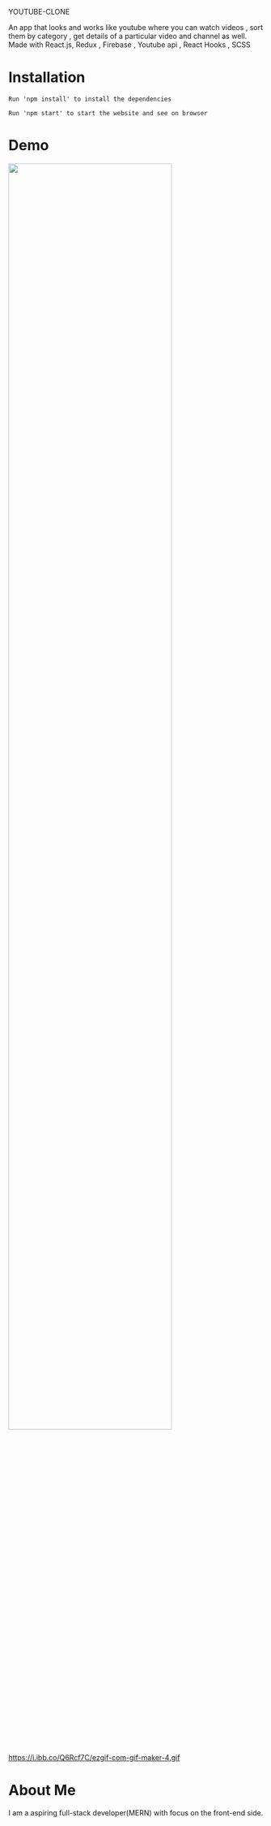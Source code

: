 YOUTUBE-CLONE

An app that looks and works like youtube where you can watch videos , sort them by category , get details of a particular video and channel as well. Made with React.js,
Redux , Firebase , Youtube api , React Hooks , SCSS 

<h1>Installation</h1>
    
    Run 'npm install' to install the dependencies 
    
    Run 'npm start' to start the website and see on browser
  
  <h1>Demo</h1>
  
  <img src="https://i.ibb.co/Q6Rcf7C/ezgif-com-gif-maker-4.gif" width="80%" height="80%"/>
  
  <a href="https://i.ibb.co/Q6Rcf7C/ezgif-com-gif-maker-4.gif">https://i.ibb.co/Q6Rcf7C/ezgif-com-gif-maker-4.gif</a>
  
  <h1>About Me</h1>
  
  I am a aspiring full-stack developer(MERN) with focus on the front-end side.
  

